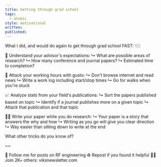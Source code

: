 ```yaml
---
title: Getting through grad school
tags:
  - atomic
style: motivational
written: 
published:
---
```

What I did, and would do again to get through grad school FAST: 👇🏼

🧠 Understand your advisor's expectations:
↳ What are possible areas of research?
↳ How many conference and journal papers?
↳ Estimated time to completion?

🤺 Attack your working hours with gusto:
↳ Don't browse internet and read news
↳ Write a work log including start/stop times
↳ Go for walks when you're stuck

📈 Analyze stats from your field's publications:
↳ Sort the papers published based on topic
↳ Identify if a journal publishes more on a given topic
↳ Attack that publication and that topic

✍🏼 Write your paper while you do research:
↳ Your paper is a story that answers the why and how
↳ Writing as you go will give you clear direction
↳ Way easier than sitting down to write at the end

What other tricks do you know of?

~~

🔔 Follow me for posts on RF engineering
♻️ Repost if you found it helpful
✍🏼 Join 2K+ others: viksnewsletter.com